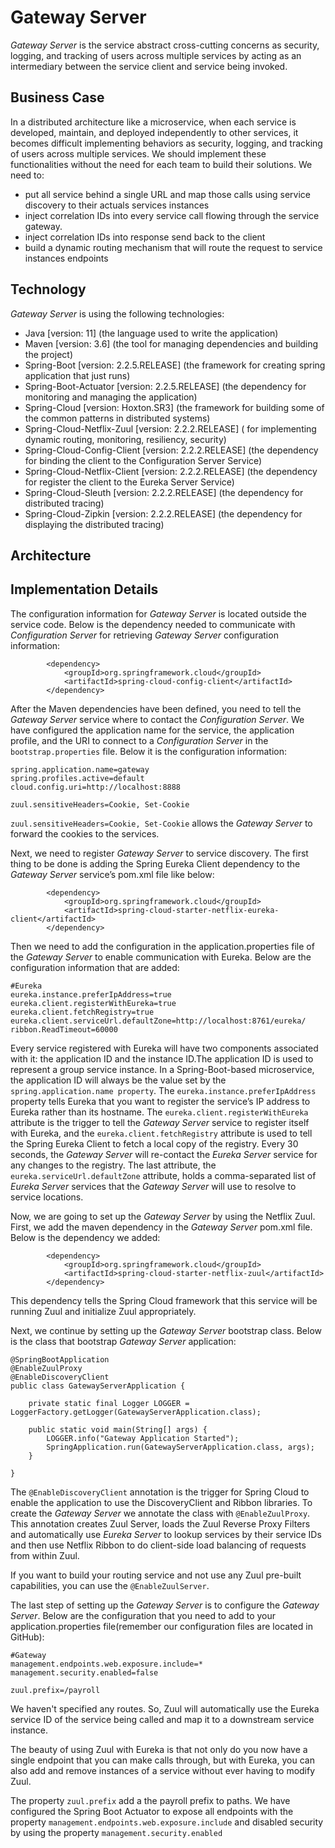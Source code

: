 # Gateway Server

*Gateway Server* is the service abstract cross-cutting concerns as security, logging, and tracking of users across multiple services by acting as an intermediary 
between the service client and service being invoked.

## Business Case

In a distributed architecture like a microservice, when each service is developed, maintain, and deployed independently to other services, it becomes difficult implementing behaviors as security, logging, and tracking of users across multiple services. We should implement these functionalities without the need for each
team to build their solutions. We need to:

- put all service behind a single URL and map those calls using service discovery to their actuals services instances
- inject correlation IDs into every service call flowing through the service gateway.
- inject correlation IDs into response send back to the client
- build a dynamic routing mechanism that will route the request to service instances endpoints

## Technology

*Gateway Server* is using the following technologies:

- Java [version: 11] (the language used to write the application)
- Maven [version: 3.6] (the tool for managing dependencies and building the project)
- Spring-Boot [version: 2.2.5.RELEASE] (the framework for creating spring application that just runs)
- Spring-Boot-Actuator [version: 2.2.5.RELEASE] (the dependency for monitoring and managing the application)
- Spring-Cloud [version: Hoxton.SR3] (the framework for building some of the common patterns in distributed systems)
- Spring-Cloud-Netflix-Zuul [version: 2.2.2.RELEASE] ( for implementing dynamic routing, monitoring, resiliency, security)
- Spring-Cloud-Config-Client [version: 2.2.2.RELEASE] (the dependency for binding the client to the Configuration Server Service)
- Spring-Cloud-Netflix-Client [version: 2.2.2.RELEASE] (the dependency for register the client to the Eureka Server Service)
- Spring-Cloud-Sleuth [version: 2.2.2.RELEASE] (the dependency for distributed tracing)
- Spring-Cloud-Zipkin [version: 2.2.2.RELEASE]  (the dependency for displaying the distributed tracing)

## Architecture

## Implementation Details

The configuration information for *Gateway Server* is located outside the service code. Below is the dependency needed to communicate with *Configuration Server* 
for retrieving *Gateway Server* configuration information:

```
		<dependency>
			<groupId>org.springframework.cloud</groupId>
			<artifactId>spring-cloud-config-client</artifactId>
		</dependency>
```

After the Maven dependencies have been defined, you need to tell the *Gateway Server* service where to contact the *Configuration Server*. We have configured the 
application name for the service, the application profile, and the URI to connect to a *Configuration Server* in the ```bootstrap.properties``` file. 
Below it is the configuration information:

```
spring.application.name=gateway
spring.profiles.active=default
cloud.config.uri=http://localhost:8888

zuul.sensitiveHeaders=Cookie, Set-Cookie
```


```zuul.sensitiveHeaders=Cookie, Set-Cookie``` allows the *Gateway Server* to forward the cookies to the services.

Next, we need to register *Gateway Server* to service discovery. The first thing to be done is adding the Spring Eureka Client dependency to the *Gateway Server* 
service’s pom.xml file like below:

```
		<dependency>
			<groupId>org.springframework.cloud</groupId>
			<artifactId>spring-cloud-starter-netflix-eureka-client</artifactId>
		</dependency>
```

Then we need to add the configuration in the application.properties file of the *Gateway Server* to enable communication with Eureka. Below are the configuration 
information that are added:

```
#Eureka
eureka.instance.preferIpAddress=true
eureka.client.registerWithEureka=true
eureka.client.fetchRegistry=true
eureka.client.serviceUrl.defaultZone=http://localhost:8761/eureka/
ribbon.ReadTimeout=60000
```

Every service registered with Eureka will have two components associated with it: the application ID and the instance ID.The application ID is used to represent 
a group service instance. In a Spring-Boot-based microservice, the application ID will always be the value set by the ```spring.application.name property```. The 
```eureka.instance.preferIpAddress``` property tells Eureka that you want to register the service’s IP address to Eureka rather than its hostname.
The ```eureka.client.registerWithEureka``` attribute is the trigger to tell the *Gateway Server* service to register itself with Eureka, and the 
```eureka.client.fetchRegistry``` attribute is used to tell the Spring Eureka Client to fetch a local copy of the registry. Every 30 seconds, the *Gateway Server*
will re-contact the *Eureka Server* service for any changes to the registry.
The last attribute, the ```eureka.serviceUrl.defaultZone``` attribute, holds a comma-separated list of *Eureka Server* services that the *Gateway Server*
will use to resolve to service locations.

Now, we are going to set up the *Gateway Server* by using the Netflix Zuul. First, we add the maven dependency in the *Gateway Server* pom.xml file. Below is the
dependency we added:

```
		<dependency>
			<groupId>org.springframework.cloud</groupId>
			<artifactId>spring-cloud-starter-netflix-zuul</artifactId>
		</dependency>
```
This dependency tells the Spring Cloud framework that this service will be running Zuul and initialize Zuul appropriately.

Next, we continue by setting up the *Gateway Server* bootstrap class. Below is the class that bootstrap *Gateway Server* application:

```
@SpringBootApplication
@EnableZuulProxy
@EnableDiscoveryClient
public class GatewayServerApplication {
	
	private static final Logger LOGGER = LoggerFactory.getLogger(GatewayServerApplication.class);

	public static void main(String[] args) {
		LOGGER.info("Gateway Application Started");
		SpringApplication.run(GatewayServerApplication.class, args);
	}

}
```

The ```@EnableDiscoveryClient``` annotation is the trigger for Spring Cloud to enable the application to use the DiscoveryClient and Ribbon libraries.
To create the *Gateway Server* we annotate the class with ```@EnableZuulProxy```. This annotation creates Zuul Server, loads the Zuul Reverse Proxy Filters and
automatically use *Eureka Server* to lookup services by their service IDs and then use Netflix Ribbon to do client-side load balancing of requests from within Zuul.

If you want to build your routing service and not use any Zuul pre-built capabilities, you can use the ```@EnableZuulServer```.

The last step of setting up the *Gateway Server* is to configure the *Gateway Server*. Below are the configuration that you need to add to your application.properties file(remember our configuration files are located in GitHub):

```
#Gateway
management.endpoints.web.exposure.include=*
management.security.enabled=false

zuul.prefix=/payroll
```
We haven't specified any routes. So, Zuul will automatically use the Eureka service ID of the service being called and map it to a downstream service instance.

The beauty of using Zuul with Eureka is that not only do you now have a single endpoint that you can make calls through, but with Eureka, you can also add and
remove instances of a service without ever having to modify Zuul.

The property ```zuul.prefix``` add a the payroll prefix to paths. We have configured the Spring Boot Actuator to expose all endpoints with the property 
```management.endpoints.web.exposure.include``` and disabled security by using the property ```management.security.enabled```

